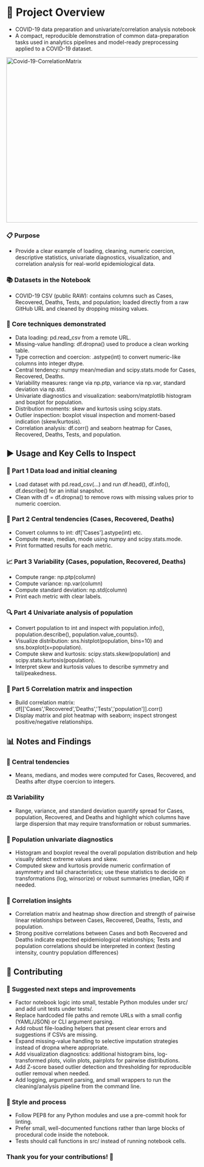 # 🦠 Project Overview
- COVID-19 data preparation and univariate/correlation analysis notebook
- A compact, reproducible demonstration of common data-preparation tasks used in analytics pipelines and model-ready preprocessing applied to a COVID-19 dataset.

<img width="515" height="435" alt="Covid-19-CorrelationMatrix" src="https://github.com/user-attachments/assets/c56dc770-cc41-4342-b097-1f3ffc6e1ffd" />


### 📋 Purpose
- Provide a clear example of loading, cleaning, numeric coercion, descriptive statistics, univariate diagnostics, visualization, and correlation analysis for real-world epidemiological data.


### 📚 Datasets in the Notebook
- COVID-19 CSV (public RAW): contains columns such as Cases, Recovered, Deaths, Tests, and population; loaded directly from a raw GitHub URL and cleaned by dropping missing values.


### 🧰 Core techniques demonstrated
- Data loading: pd.read_csv from a remote URL.
- Missing-value handling: df.dropna() used to produce a clean working table.
- Type correction and coercion: .astype(int) to convert numeric-like columns into integer dtype.
- Central tendency: numpy mean/median and scipy.stats.mode for Cases, Recovered, Deaths.
- Variability measures: range via np.ptp, variance via np.var, standard deviation via np.std.
- Univariate diagnostics and visualization: seaborn/matplotlib histogram and boxplot for population.
- Distribution moments: skew and kurtosis using scipy.stats.
- Outlier inspection: boxplot visual inspection and moment-based indication (skew/kurtosis).
- Correlation analysis: df.corr() and seaborn heatmap for Cases, Recovered, Deaths, Tests, and population.


## ▶️ Usage and Key Cells to Inspect 

### 🧪 Part 1 Data load and initial cleaning
- Load dataset with pd.read_csv(...) and run df.head(), df.info(), df.describe() for an initial snapshot.
- Clean with df = df.dropna() to remove rows with missing values prior to numeric coercion.

### 🧾 Part 2 Central tendencies (Cases, Recovered, Deaths)
- Convert columns to int: df['Cases'].astype(int) etc.
- Compute mean, median, mode using numpy and scipy.stats.mode.
- Print formatted results for each metric.

### 📈 Part 3 Variability (Cases, population, Recovered, Deaths)
- Compute range: np.ptp(column)
- Compute variance: np.var(column)
- Compute standard deviation: np.std(column)
- Print each metric with clear labels.

### 🔍 Part 4 Univariate analysis of population
- Convert population to int and inspect with population.info(), population.describe(), population.value_counts().
- Visualize distribution: sns.histplot(population, bins=10) and sns.boxplot(x=population).
- Compute skew and kurtosis: scipy.stats.skew(population) and scipy.stats.kurtosis(population).
- Interpret skew and kurtosis values to describe symmetry and tail/peakedness.

### 🧭 Part 5 Correlation matrix and inspection
- Build correlation matrix: df[['Cases','Recovered','Deaths','Tests','population']].corr()
- Display matrix and plot heatmap with seaborn; inspect strongest positive/negative relationships.


## 📊 Notes and Findings
### 📌 Central tendencies
- Means, medians, and modes were computed for Cases, Recovered, and Deaths after dtype coercion to integers.

### ⚖️ Variability
- Range, variance, and standard deviation quantify spread for Cases, population, Recovered, and Deaths and highlight which columns have large dispersion that may require transformation or robust summaries.

### 🧾 Population univariate diagnostics
- Histogram and boxplot reveal the overall population distribution and help visually detect extreme values and skew.
- Computed skew and kurtosis provide numeric confirmation of asymmetry and tail characteristics; use these statistics to decide on transformations (log, winsorize) or robust summaries (median, IQR) if needed.

### 🔗 Correlation insights
- Correlation matrix and heatmap show direction and strength of pairwise linear relationships between Cases, Recovered, Deaths, Tests, and population.
- Strong positive correlations between Cases and both Recovered and Deaths indicate expected epidemiological relationships; Tests and population correlations should be interpreted in context (testing intensity, country population differences)


## 🤝 Contributing
### 🚀 Suggested next steps and improvements
- Factor notebook logic into small, testable Python modules under src/ and add unit tests under tests/.
- Replace hardcoded file paths and remote URLs with a small config (YAML/JSON) or CLI argument parsing.
- Add robust file-loading helpers that present clear errors and suggestions if CSVs are missing.
- Expand missing-value handling to selective imputation strategies instead of dropna where appropriate.
- Add visualization diagnostics: additional histogram bins, log-transformed plots, violin plots, pairplots for pairwise distributions.
- Add Z-score based outlier detection and thresholding for reproducible outlier removal when needed.
- Add logging, argument parsing, and small wrappers to run the cleaning/analysis pipeline from the command line.

### 🧭 Style and process
- 	Follow PEP8 for any Python modules and use a pre-commit hook for linting.
- 	Prefer small, well-documented functions rather than large blocks of procedural code inside the notebook.
- 	Tests should call functions in src/ instead of running notebook cells.


### Thank you for your contributions! 🎉



